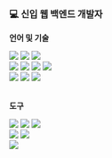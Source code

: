 ### 💻 신입 웹 백엔드 개발자

**언어 및 기술**
<div>
<img src="https://img.shields.io/badge/Java-007396?style=flat-square&logo=java&logoColor=white"/>
<img src="https://img.shields.io/badge/Spring-6DB33F?style=flat-square&logo=spring&logoColor=white"/>
<img src="https://img.shields.io/badge/SpringBoot-6DB33F?style=flat-square&logo=springboot&logoColor=white"/>
<br>
<img src="https://img.shields.io/badge/HTML-E34F26?style=flat-square&logo=HTML5&logoColor=white"/>
<img src="https://img.shields.io/badge/CSS-1572B6?style=flat-square&logo=CSS3&logoColor=white"/>
<img src="https://img.shields.io/badge/JavaScript-F7DF1E?style=flat-square&logo=javascript&logoColor=white"/>
<img src="https://img.shields.io/badge/JQuery-0769AD?style=flat-square&logo=JQuery&logoColor=white"/>
<br>
<img src="https://img.shields.io/badge/Oracle SQL-C74634?style=flat-square&logo=Oracle&logoColor=white"/>
<img src="https://img.shields.io/badge/MySQL-38759F?style=flat-square&logo=MySQL&logoColor=white"/>
<img src="https://img.shields.io/badge/MariaDB-38759F?style=flat-square&logo=MariaDB&logoColor=white"/>

</div>
<br>

**도구**
<div>
<img src="https://img.shields.io/badge/STS-6DB33F?style=flat-square&logo=sts&logoColor=white"/>
<img src="https://img.shields.io/badge/Eclipse-2C2255?style=flat-square&logo=eclipse&logoColor=white"/>
<img src="https://img.shields.io/badge/IntelliJ IDEA-000000?style=flat-square&logo=IntelliJ IDEA&logoColor=white"/>
<br>
<img src="https://img.shields.io/badge/VisualStudioCode-007ACC?style=flat-square&logo=visualstudiocode&logoColor=white"/>
<img src="https://img.shields.io/badge/SQL Developer-C74634?style=flat-square&logo=SQL Developer&logoColor=white"/>
<br>
<img src="https://img.shields.io/badge/GitHub-181717?style=flat-square&logo=github&logoColor=white"/>
</div>
